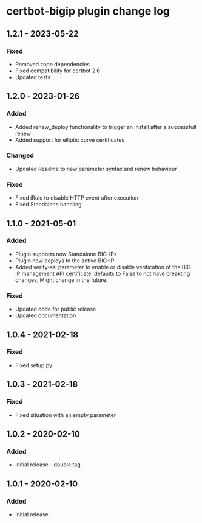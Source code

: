 # certbot-bigip plugin change log

## 1.2.1 - 2023-05-22

### Fixed

- Removed zope dependencies
- Fixed compatibility for certbot 2.6
- Updated tests

## 1.2.0 - 2023-01-26

### Added

- Added renew_deploy functionality to trigger an install after a successfull renew
- Added support for elliptic curve certificates

### Changed

- Updated Readme to new parameter syntax and renew behaviour

### Fixed

- Fixed iRule to disable HTTP event after execution
- Fixed Standalone handling

## 1.1.0 - 2021-05-01

### Added

- Plugin supports now Standalone BIG-IPs
- Plugin now deploys to the active BIG-IP
- Added verify-ssl parameter to enable or disable verification of the BIG-IP management API certificate, defaults to False to not have breakting changes. Might change in the future.

### Fixed

- Updated code for public release
- Updated documentation

## 1.0.4 - 2021-02-18

### Fixed

- Fixed setup.py

## 1.0.3 - 2021-02-18

### Fixed

- Fixed situation with an empty parameter

## 1.0.2 - 2020-02-10

### Added

- Initial release - double tag

## 1.0.1 - 2020-02-10

### Added

- Initial release
